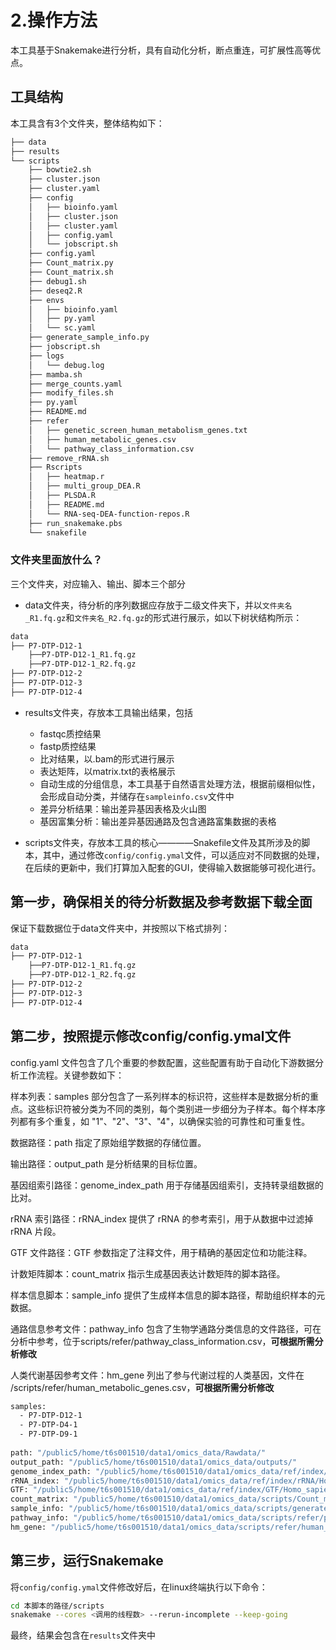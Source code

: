 # 2.操作方法

本工具基于Snakemake进行分析，具有自动化分析，断点重连，可扩展性高等优点。

## 工具结构

本工具含有3个文件夹，整体结构如下：

```txt
├── data
├── results
└── scripts
    ├── bowtie2.sh
    ├── cluster.json
    ├── cluster.yaml
    ├── config
    │   ├── bioinfo.yaml
    │   ├── cluster.json
    │   ├── cluster.yaml
    │   ├── config.yaml
    │   └── jobscript.sh
    ├── config.yaml
    ├── Count_matrix.py
    ├── Count_matrix.sh
    ├── debug1.sh
    ├── deseq2.R
    ├── envs
    │   ├── bioinfo.yaml
    │   ├── py.yaml
    │   └── sc.yaml
    ├── generate_sample_info.py
    ├── jobscript.sh
    ├── logs
    │   └── debug.log
    ├── mamba.sh
    ├── merge_counts.yaml
    ├── modify_files.sh
    ├── py.yaml
    ├── README.md
    ├── refer
    │   ├── genetic_screen_human_metabolism_genes.txt
    │   ├── human_metabolic_genes.csv
    │   └── pathway_class_information.csv
    ├── remove_rRNA.sh
    ├── Rscripts
    │   ├── heatmap.r
    │   ├── multi_group_DEA.R
    │   ├── PLSDA.R
    │   ├── README.md
    │   └── RNA-seq-DEA-function-repos.R
    ├── run_snakemake.pbs
    └── snakefile
```

### 文件夹里面放什么？
三个文件夹，对应输入、输出、脚本三个部分
- data文件夹，待分析的序列数据应存放于二级文件夹下，并以`文件夹名_R1.fq.gz`和`文件夹名_R2.fq.gz`的形式进行展示，如以下树状结构所示：

```sh
data
├── P7-DTP-D12-1
    ├──P7-DTP-D12-1_R1.fq.gz
    ├──P7-DTP-D12-1_R2.fq.gz
├── P7-DTP-D12-2
├── P7-DTP-D12-3
├── P7-DTP-D12-4
```
- results文件夹，存放本工具输出结果，包括
    - fastqc质控结果
    - fastp质控结果
    - 比对结果，以.bam的形式进行展示
    - 表达矩阵，以matrix.txt的表格展示
    - 自动生成的分组信息，本工具基于自然语言处理方法，根据前缀相似性，会形成自动分类，并储存在`sampleinfo.csv`文件中
    - 差异分析结果：输出差异基因表格及火山图
    - 基因富集分析：输出差异基因通路及包含通路富集数据的表格

- scripts文件夹，存放本工具的核心————Snakefile文件及其所涉及的脚本，其中，通过修改`config/config.ymal`文件，可以适应对不同数据的处理，在后续的更新中，我们打算加入配套的GUI，使得输入数据能够可视化进行。


## 第一步，确保相关的待分析数据及参考数据下载全面

保证下载数据位于data文件夹中，并按照以下格式排列：

```sh
data
├── P7-DTP-D12-1
    ├──P7-DTP-D12-1_R1.fq.gz
    ├──P7-DTP-D12-1_R2.fq.gz
├── P7-DTP-D12-2
├── P7-DTP-D12-3
├── P7-DTP-D12-4
```

## 第二步，按照提示修改config/config.ymal文件

config.yaml 文件包含了几个重要的参数配置，这些配置有助于自动化下游数据分析工作流程。关键参数如下：

样本列表：samples 部分包含了一系列样本的标识符，这些样本是数据分析的重点。这些标识符被分类为不同的类别，每个类别进一步细分为子样本。每个样本序列都有多个重复，如 "1"、"2"、"3"、"4"，以确保实验的可靠性和可重复性。

数据路径：path 指定了原始组学数据的存储位置。

输出路径：output_path 是分析结果的目标位置。

基因组索引路径：genome_index_path 用于存储基因组索引，支持转录组数据的比对。

rRNA 索引路径：rRNA_index 提供了 rRNA 的参考索引，用于从数据中过滤掉 rRNA 片段。

GTF 文件路径：GTF 参数指定了注释文件，用于精确的基因定位和功能注释。

计数矩阵脚本：count_matrix 指示生成基因表达计数矩阵的脚本路径。

样本信息脚本：sample_info 提供了生成样本信息的脚本路径，帮助组织样本的元数据。

通路信息参考文件：pathway_info 包含了生物学通路分类信息的文件路径，可在分析中参考，位于scripts/refer/pathway_class_information.csv，**可根据所需分析修改**

人类代谢基因参考文件：hm_gene 列出了参与代谢过程的人类基因，文件在 /scripts/refer/human_metabolic_genes.csv，**可根据所需分析修改**


```sh
samples:
  - P7-DTP-D12-1  
  - P7-DTP-D4-1  
  - P7-DTP-D9-1
  
path: "/public5/home/t6s001510/data1/omics_data/Rawdata/"
output_path: "/public5/home/t6s001510/data1/omics_data/outputs/"
genome_index_path: "/public5/home/t6s001510/data1/omics_data/ref/index/STAR/genome"
rRNA_index: "/public5/home/t6s001510/data1/omics_data/ref/index/rRNA/Homo_sapiens.rRNA"
GTF: "/public5/home/t6s001510/data1/omics_data/ref/index/GTF/Homo_sapiens.GRCh38.110.gtf"
count_matrix: "/public5/home/t6s001510/data1/omics_data/scripts/Count_matrix.py"
sample_info: "/public5/home/t6s001510/data1/omics_data/scripts/generate_sample_info.py"
pathway_info: "/public5/home/t6s001510/data1/omics_data/scripts/refer/pathway_class_information.csv"
hm_gene: "/public5/home/t6s001510/data1/omics_data/scripts/refer/human_metabolic_genes.csv"
```

## 第三步，运行Snakemake
将`config/config.ymal`文件修改好后，在linux终端执行以下命令：
```sh
cd 本脚本的路径/scripts
snakemake --cores <调用的线程数> --rerun-incomplete --keep-going
```

最终，结果会包含在`results`文件夹中


